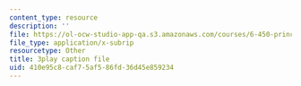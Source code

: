 ```yaml
---
content_type: resource
description: ''
file: https://ol-ocw-studio-app-qa.s3.amazonaws.com/courses/6-450-principles-of-digital-communications-i-fall-2006/410e95c8caf75af586fd36d45e859234_cfL8blVkE1E.vtt
file_type: application/x-subrip
resourcetype: Other
title: 3play caption file
uid: 410e95c8-caf7-5af5-86fd-36d45e859234
---
```


